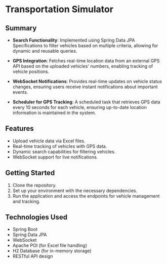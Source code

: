 # Transportation Simulator

## Summary

- **Search Functionality**: Implemented using Spring Data JPA Specifications to filter vehicles based on multiple criteria, allowing for dynamic and reusable queries.

- **GPS Integration**: Fetches real-time location data from an external GPS API based on the uploaded vehicles' numbers, enabling tracking of vehicle positions.

- **WebSocket Notifications**: Provides real-time updates on vehicle status changes, ensuring users receive instant notifications about important events.

- **Scheduler for GPS Tracking**: A scheduled task that retrieves GPS data every 10 seconds for each vehicle, ensuring up-to-date location information is maintained in the system.

## Features

- Upload vehicle data via Excel files.
- Real-time tracking of vehicles with GPS data.
- Dynamic search capabilities for filtering vehicles.
- WebSocket support for live notifications.

## Getting Started

1. Clone the repository.
2. Set up your environment with the necessary dependencies.
3. Run the application and access the endpoints for vehicle management and tracking.

## Technologies Used

- Spring Boot
- Spring Data JPA
- WebSocket
- Apache POI (for Excel file handling)
- H2 Database (for in-memory storage)
- RESTful API design
